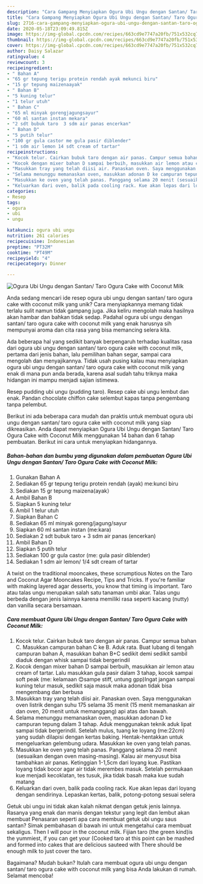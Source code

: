 ```yaml
---
description: "Cara Gampang Menyiapkan Ogura Ubi Ungu dengan Santan/ Taro Ogura Cake with Coconut Milk Anti Gagal"
title: "Cara Gampang Menyiapkan Ogura Ubi Ungu dengan Santan/ Taro Ogura Cake with Coconut Milk Anti Gagal"
slug: 2716-cara-gampang-menyiapkan-ogura-ubi-ungu-dengan-santan-taro-ogura-cake-with-coconut-milk-anti-gagal
date: 2020-05-18T23:09:49.815Z
image: https://img-global.cpcdn.com/recipes/663cd9e7747a20fb/751x532cq70/ogura-ubi-ungu-dengan-santan-taro-ogura-cake-with-coconut-milk-foto-resep-utama.jpg
thumbnail: https://img-global.cpcdn.com/recipes/663cd9e7747a20fb/751x532cq70/ogura-ubi-ungu-dengan-santan-taro-ogura-cake-with-coconut-milk-foto-resep-utama.jpg
cover: https://img-global.cpcdn.com/recipes/663cd9e7747a20fb/751x532cq70/ogura-ubi-ungu-dengan-santan-taro-ogura-cake-with-coconut-milk-foto-resep-utama.jpg
author: Daisy Salazar
ratingvalue: 4
reviewcount: 3
recipeingredient:
- " Bahan A"
- "65 gr tepung terigu protein rendah ayak mekunci biru"
- "15 gr tepung maizenaayak"
- " Bahan B"
- "5 kuning telur"
- "1 telur utuh"
- " Bahan C"
- "65 ml minyak gorengjagungsayur"
- "60 ml santan instan mekara"
- "2 sdt bubuk taro  3 sdm air panas encerkan"
- " Bahan D"
- "5 putih telur"
- "100 gr gula castor me gula pasir diblender"
- "1 sdm air lemon 14 sdt cream of tartar"
recipeinstructions:
- "Kocok telur. Cairkan bubuk taro dengan air panas. Campur semua bahan C. Masukkan campuran bahan C ke B. Aduk rata. Buat lubang di tengah campuran bahan A, masukkan bahan B+C sedikit demi sedikit sambil diaduk dengan whisk sampai tidak bergerindil"
- "Kocok dengan mixer bahan D sampai berbuih, masukkan air lemon atau cream of tartar. Lalu masukkan gula pasir dalam 3 tahap, kocok sampai soft peak (me: kelamaan 😊sampe stiff, untung gpp)Ingat jangan sampai kuning telur masuk, sedikit saja masuk maka adonan tidak bisa mengembang dan berbusa"
- "Masukkan tray yang telah diisi air. Panaskan oven. Saya menggunakan oven listrik dengan suhu 175 selama 35 menit (15 menit memanaskan air dan oven, 20 menit untuk memanggang) api atas dan bawah."
- "Selama menunggu memanaskan oven, masukkan adonan D ke campuran tepung dalam 3 tahap. Aduk menggunakan teknik aduk lipat sampai tidak bergerindil. Setelah mulus, tuang ke loyang (me:22cm) yang sudah dilapisi dengan kertas baking. Hentak-hentakkan untuk mengeluarkan gelembung udara. Masukkan ke oven yang telah panas."
- "Masukkan ke oven yang telah panas. Panggang selama 20 menit (sesuaikan dengan oven masing-masing). Kalau air menyusut bisa tambahkan air panas. Ketinggian 1-1,5cm dari loyang kue. Pastikan loyang tidak bocor agar air tidak merembes masuk. Setelah permukaan kue menjadi kecoklatan, tes tusuk, jika tidak basah maka kue sudah matang"
- "Keluarkan dari oven, balik pada cooling rack. Kue akan lepas dari loyang dengan sendirinya. Lepaskan kertas, balik, potong-potong sesuai selera"
categories:
- Resep
tags:
- ogura
- ubi
- ungu

katakunci: ogura ubi ungu 
nutrition: 261 calories
recipecuisine: Indonesian
preptime: "PT32M"
cooktime: "PT49M"
recipeyield: "4"
recipecategory: Dinner

---
```



![Ogura Ubi Ungu dengan Santan/ Taro Ogura Cake with Coconut Milk](https://img-global.cpcdn.com/recipes/663cd9e7747a20fb/751x532cq70/ogura-ubi-ungu-dengan-santan-taro-ogura-cake-with-coconut-milk-foto-resep-utama.jpg)

Anda sedang mencari ide resep ogura ubi ungu dengan santan/ taro ogura cake with coconut milk yang unik? Cara menyiapkannya memang tidak terlalu sulit namun tidak gampang juga. Jika keliru mengolah maka hasilnya akan hambar dan bahkan tidak sedap. Padahal ogura ubi ungu dengan santan/ taro ogura cake with coconut milk yang enak harusnya sih mempunyai aroma dan cita rasa yang bisa memancing selera kita.

Ada beberapa hal yang sedikit banyak berpengaruh terhadap kualitas rasa dari ogura ubi ungu dengan santan/ taro ogura cake with coconut milk, pertama dari jenis bahan, lalu pemilihan bahan segar, sampai cara mengolah dan menyajikannya. Tidak usah pusing kalau mau menyiapkan ogura ubi ungu dengan santan/ taro ogura cake with coconut milk yang enak di mana pun anda berada, karena asal sudah tahu triknya maka hidangan ini mampu menjadi sajian istimewa.

Resep pudding ubi ungu (pudding taro). Resep cake ubi ungu lembut dan enak. Pandan chocolate chiffon cake selembut kapas tanpa pengembang tanpa pelembut.


Berikut ini ada beberapa cara mudah dan praktis untuk membuat ogura ubi ungu dengan santan/ taro ogura cake with coconut milk yang siap dikreasikan. Anda dapat menyiapkan Ogura Ubi Ungu dengan Santan/ Taro Ogura Cake with Coconut Milk menggunakan 14 bahan dan 6 tahap pembuatan. Berikut ini cara untuk menyiapkan hidangannya.

<!--inarticleads1-->

##### Bahan-bahan dan bumbu yang digunakan dalam pembuatan Ogura Ubi Ungu dengan Santan/ Taro Ogura Cake with Coconut Milk:

1. Gunakan  Bahan A
1. Sediakan 65 gr tepung terigu protein rendah (ayak) me:kunci biru
1. Sediakan 15 gr tepung maizena(ayak）
1. Ambil  Bahan B
1. Siapkan 5 kuning telur
1. Ambil 1 telur utuh
1. Siapkan  Bahan C
1. Sediakan 65 ml minyak goreng/jagung/sayur
1. Siapkan 60 ml santan instan (me:kara)
1. Sediakan 2 sdt bubuk taro + 3 sdm air panas (encerkan)
1. Ambil  Bahan D
1. Siapkan 5 putih telur
1. Sediakan 100 gr gula castor (me: gula pasir diblender)
1. Sediakan 1 sdm air lemon/ 1/4 sdt cream of tartar


A twist on the traditional mooncakes, these scrumptious Notes on the Taro and Coconut Agar Mooncakes Recipe, Tips and Tricks. If you&#39;re familiar with making layered agar desserts, you know that timing is important. Taro atau talas ungu merupakan salah satu tanaman umbi akar. Talas ungu berbeda dengan jenis lainnya karena memiliki rasa seperti kacang (nutty) dan vanilla secara bersamaan. 

<!--inarticleads2-->

##### Cara membuat Ogura Ubi Ungu dengan Santan/ Taro Ogura Cake with Coconut Milk:

1. Kocok telur. Cairkan bubuk taro dengan air panas. Campur semua bahan C. Masukkan campuran bahan C ke B. Aduk rata. Buat lubang di tengah campuran bahan A, masukkan bahan B+C sedikit demi sedikit sambil diaduk dengan whisk sampai tidak bergerindil
1. Kocok dengan mixer bahan D sampai berbuih, masukkan air lemon atau cream of tartar. Lalu masukkan gula pasir dalam 3 tahap, kocok sampai soft peak (me: kelamaan 😊sampe stiff, untung gpp)Ingat jangan sampai kuning telur masuk, sedikit saja masuk maka adonan tidak bisa mengembang dan berbusa
1. Masukkan tray yang telah diisi air. Panaskan oven. Saya menggunakan oven listrik dengan suhu 175 selama 35 menit (15 menit memanaskan air dan oven, 20 menit untuk memanggang) api atas dan bawah.
1. Selama menunggu memanaskan oven, masukkan adonan D ke campuran tepung dalam 3 tahap. Aduk menggunakan teknik aduk lipat sampai tidak bergerindil. Setelah mulus, tuang ke loyang (me:22cm) yang sudah dilapisi dengan kertas baking. Hentak-hentakkan untuk mengeluarkan gelembung udara. Masukkan ke oven yang telah panas.
1. Masukkan ke oven yang telah panas. Panggang selama 20 menit (sesuaikan dengan oven masing-masing). Kalau air menyusut bisa tambahkan air panas. Ketinggian 1-1,5cm dari loyang kue. Pastikan loyang tidak bocor agar air tidak merembes masuk. Setelah permukaan kue menjadi kecoklatan, tes tusuk, jika tidak basah maka kue sudah matang
1. Keluarkan dari oven, balik pada cooling rack. Kue akan lepas dari loyang dengan sendirinya. Lepaskan kertas, balik, potong-potong sesuai selera


Getuk ubi ungu ini tidak akan kalah nikmat dengan getuk jenis lainnya. Rasanya yang enak dan manis dengan tekstur yang legit dan lembut akan membuat Penasaran seperti apa cara membuat getuk ubi ungu saus santan? Simak pembahasan di bawah ini untuk mengetahui cara membuat sekaligus. Then I will pour in the coconut milk. Fijian taro (the green kind)is the yummiest, if you can get your (Cooked taro at this point can be mashed and formed into cakes that are delicious sauteed with There should be enough milk to just cover the taro. 

Bagaimana? Mudah bukan? Itulah cara membuat ogura ubi ungu dengan santan/ taro ogura cake with coconut milk yang bisa Anda lakukan di rumah. Selamat mencoba!
